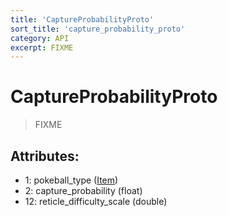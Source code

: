 ```yaml
---
title: 'CaptureProbabilityProto'
sort_title: 'capture_probability_proto'
category: API
excerpt: FIXME
---
```


# CaptureProbabilityProto

> FIXME

## Attributes:

- 1: pokeball_type ([Item](../../enums/Item/)) 
- 2: capture_probability (float) 
- 12: reticle_difficulty_scale (double)
